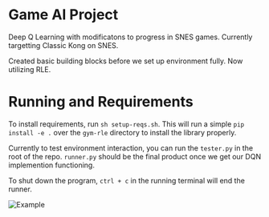 # Game AI Project

Deep Q Learning with modificatons to progress in SNES games.
Currently targetting Classic Kong on SNES.

Created basic building blocks before we set up environment fully.
Now utilizing RLE.

# Running and Requirements

To install requirements, run `sh setup-reqs.sh`.
This will run a simple `pip install -e .` over the `gym-rle` directory to install the library properly.

Currently to test environment interaction, you can run the `tester.py` in the root of the repo.
`runner.py` should be the final product once we get our DQN implemention functioning.

To shut down the program, `ctrl + c` in the running terminal will end the runner.

![Example](https://raw.githubusercontent.com/westinn/game-ai-project/master/examples/setup-example.png)
